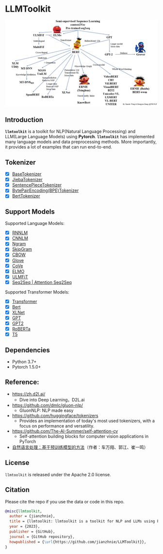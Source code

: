 # LLMToolkit

<img src="docs/imgs/PLMfamily.jpg" alt="PLMfamily" style="zoom:200%;" />

## Introduction

**`llmtoolkit`** is a toolkit for NLP(Natural Language Processing) and LLM(Large Language Models) using **Pytorch**.  **`llmtoolkit`**  has implemented many language models and data preprocessing methods. More importantly, it provides a lot of examples that can run end-to-end.

## Tokenizer

- [x] [BaseTokenizer](<>)
- [x] [JiebaTokenizer](<>)
- [x] [SentencePieceTokenizer](<>)
- [x] [BytePairEncoding(BPE)Tokenizer](<>)
- [x] [BertTokenizer](<>)

## Support Models

Supported Language Models:

- [x] [RNNLM](<>)
- [x] [CNNLM](<>)
- [x] [Ngram](<>)
- [x] [SkipGram](<>)
- [x] [CBOW](<>)
- [x] [Glove](<>)
- [x] [CoVe](<>)
- [x] [ELMO](<>)
- [x] [ULMFiT](<>)
- [x] [Seq2Seq | Attention Seq2Seq](<>)

Supported Transformer Models:

- [x] [Transformer](<>)
- [x] [Bert](<>)
- [x] [XLNet](<>)
- [x] [GPT](<>)
- [x] [GPT2](<>)
- [x] [RoBERTa](<>)
- [x] [T5](<>)

## Dependencies

- Python 3.7+
- Pytorch 1.5.0+

## Reference:

- https://zh.d2l.ai/
  - Dive into Deep Learning，D2L.ai
- https://github.com/dmlc/gluon-nlp/
  - GluonNLP: NLP made easy
- https://github.com/huggingface/tokenizers
  - Provides an implementation of today's most used tokenizers, with a focus on performance and versatility.
- https://github.com/The-AI-Summer/self-attention-cv
  - Self-attention building blocks for computer vision applications in PyTorch
- [自然语言处理：基于预训练模型的方法](https://item.jd.com/13344628.html)（作者：车万翔、郭江、崔一鸣）

## License

`llmtoolkit` is released under the Apache 2.0 license.

## Citation

Please cite the repo if you use the data or code in this repo.

```bibtex
@misc{llmtoolkit,
  author = {jianzhnie},
  title = {llmtoolkit: llmtoolkit is a toolkit for NLP and LLMs using Pytorch},
  year = {2023},
  publisher = {GitHub},
  journal = {GitHub repository},
  howpublished = {\url{https://github.com/jianzhnie/LLMToolkit}},
}
```
